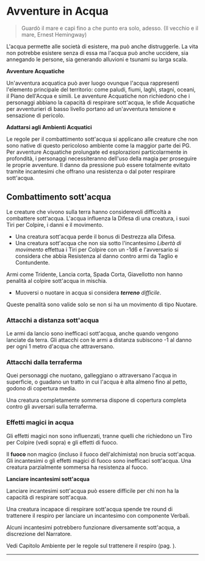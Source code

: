 # Avventure in Acqua

> Guardò il mare e capì fino a che punto era solo, adesso. (Il vecchio e il mare, Ernest Hemingway)

L'acqua permette alle società di esistere, ma può anche distruggerle. La vita non potrebbe esistere senza di essa ma l'acqua può anche uccidere, sia annegando le persone, sia generando alluvioni e tsunami su larga scala.

**Avventure Acquatiche**

Un'avventura acquatica può aver luogo ovunque l'acqua rappresenti l'elemento principale del territorio: come paludi, fiumi, laghi, stagni, oceani, il Piano dell'Acqua e simili. Le avventure Acquatiche non richiedono che i personaggi abbiano la capacità di respirare sott'acqua, le sfide Acquatiche per avventurieri di basso livello portano ad un'avventura tensione e sensazione di pericolo.

**Adattarsi agli Ambienti Acquatici**

Le regole per il combattimento sott'acqua si applicano alle creature che non sono native di questo pericoloso ambiente come la maggior parte dei PG. Per avventure Acquatiche prolungate ed esplorazioni particolarmente in profondità, i personaggi necessiteranno dell'uso della magia per proseguire le proprie avventure. Il danno da pressione può essere totalmente evitato tramite incantesimi che offrano una resistenza o dal poter respirare sott'acqua.

## Combattimento sott'acqua
Le creature che vivono sulla terra hanno considerevoli difficoltà a combattere sott'acqua. L'acqua influenza la Difesa di una creatura, i suoi Tiri per Colpire, i danni e il movimento.

- Una creatura sott'acqua perde il bonus di Destrezza alla Difesa.
- Una creatura sott'acqua che non sia sotto l'incantesimo *Libertà di movimento* effettua i Tiri per Colpire con un -1d6 e l'avversario si considera che abbia Resistenza al danno contro armi da Taglio e Contundente.

Armi come Tridente, Lancia corta, Spada Corta, Giavellotto non hanno penalità al colpire sott'acqua in mischia.
- Muoversi o nuotare in acqua si considera ***terreno** difficile*.

Queste penalità sono valide solo se non si ha un movimento di tipo Nuotare.

### Attacchi a distanza sott'acqua
Le armi da lancio sono inefficaci sott'acqua, anche quando vengono lanciate da terra. Gli attacchi con le armi a distanza subiscono -1 al danno per ogni 1 metro d'acqua che attraversano.

### Attacchi dalla terraferma
Quei personaggi che nuotano, galleggiano o attraversano l'acqua in superficie, o guadano un tratto in cui l'acqua è alta almeno fino al petto, godono di copertura media.

Una creatura completamente sommersa dispone di copertura completa contro gli avversari sulla terraferma.

### Effetti magici in acqua
Gli effetti magici non sono influenzati, tranne quelli che richiedono un Tiro per Colpire (vedi sopra) e gli effetti di fuoco.

Il **fuoco** non magico (incluso il fuoco dell'alchimista) non brucia sott'acqua. Gli incantesimi o gli effetti magici di fuoco sono inefficaci sott'acqua. Una creatura parzialmente sommersa ha resistenza al fuoco.

**Lanciare incantesimi sott'acqua**

Lanciare incantesimi sott'acqua può essere difficile per chi non ha la capacità di respirare sott'acqua.

Una creatura incapace di respirare sott'acqua spende tre round di trattenere il respiro per lanciare un incantesimo con componente Verbali.

Alcuni incantesimi potrebbero funzionare diversamente sott'acqua, a discrezione del Narratore.

Vedi Capitolo Ambiente per le regole sul trattenere il respiro (pag. ).

---